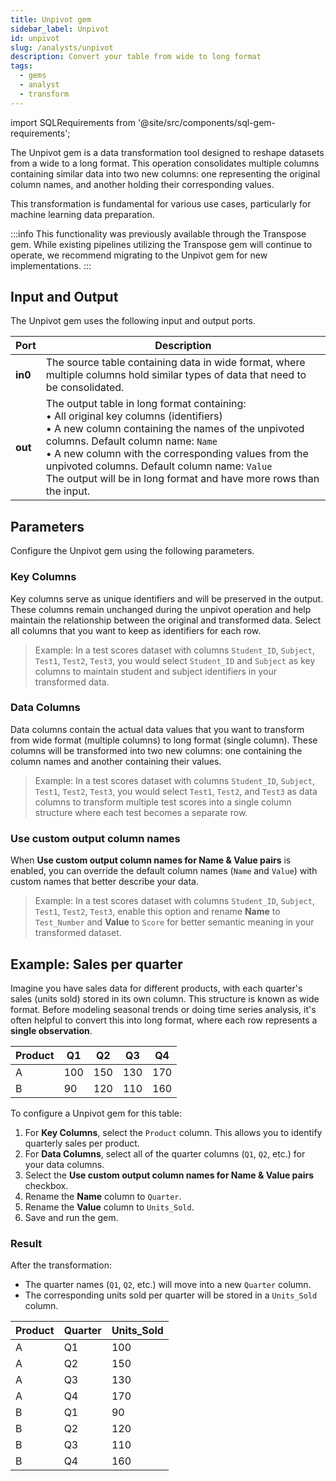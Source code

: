 ```yaml
---
title: Unpivot gem
sidebar_label: Unpivot
id: unpivot
slug: /analysts/unpivot
description: Convert your table from wide to long format
tags:
  - gems
  - analyst
  - transform
---
```


import SQLRequirements from '@site/src/components/sql-gem-requirements';

<SQLRequirements
  execution_engine="SQL Warehouse"
  sql_package_name=""
  sql_package_version=""
/>

The Unpivot gem is a data transformation tool designed to reshape datasets from a wide to a long format. This operation consolidates multiple columns containing similar data into two new columns: one representing the original column names, and another holding their corresponding values.

This transformation is fundamental for various use cases, particularly for machine learning data preparation.

:::info
This functionality was previously available through the Transpose gem. While existing pipelines utilizing the Transpose gem will continue to operate, we recommend migrating to the Unpivot gem for new implementations.
:::

## Input and Output

The Unpivot gem uses the following input and output ports.

| Port    | Description                                                                                                                                                                                                                                                                                                                                                                   |
| ------- | ----------------------------------------------------------------------------------------------------------------------------------------------------------------------------------------------------------------------------------------------------------------------------------------------------------------------------------------------------------------------------- |
| **in0** | The source table containing data in wide format, where multiple columns hold similar types of data that need to be consolidated.                                                                                                                                                                                                                                              |
| **out** | The output table in long format containing: <br/>• All original key columns (identifiers) <br/>• A new column containing the names of the unpivoted columns. Default column name: `Name` <br/>• A new column with the corresponding values from the unpivoted columns. Default column name: `Value` <br/>The output will be in long format and have more rows than the input. |

## Parameters

Configure the Unpivot gem using the following parameters.

### Key Columns

Key columns serve as unique identifiers and will be preserved in the output. These columns remain unchanged during the unpivot operation and help maintain the relationship between the original and transformed data. Select all columns that you want to keep as identifiers for each row.

> Example: In a test scores dataset with columns `Student_ID`, `Subject`, `Test1`, `Test2`, `Test3`, you would select `Student_ID` and `Subject` as key columns to maintain student and subject identifiers in your transformed data.

### Data Columns

Data columns contain the actual data values that you want to transform from wide format (multiple columns) to long format (single column). These columns will be transformed into two new columns: one containing the column names and another containing their values.

> Example: In a test scores dataset with columns `Student_ID`, `Subject`, `Test1`, `Test2`, `Test3`, you would select `Test1`, `Test2`, and `Test3` as data columns to transform multiple test scores into a single column structure where each test becomes a separate row.

### Use custom output column names

When **Use custom output column names for Name & Value pairs** is enabled, you can override the default column names (`Name` and `Value`) with custom names that better describe your data.

> Example: In a test scores dataset with columns `Student_ID`, `Subject`, `Test1`, `Test2`, `Test3`, enable this option and rename **Name** to `Test_Number` and **Value** to `Score` for better semantic meaning in your transformed dataset.

## Example: Sales per quarter

Imagine you have sales data for different products, with each quarter's sales (units sold) stored in its own column. This structure is known as wide format. Before modeling seasonal trends or doing time series analysis, it's often helpful to convert this into long format, where each row represents a **single observation**.

<div class="table-example">

| Product | Q1  | Q2  | Q3  | Q4  |
| ------- | --- | --- | --- | --- |
| A       | 100 | 150 | 130 | 170 |
| B       | 90  | 120 | 110 | 160 |

</div>

To configure a Unpivot gem for this table:

1. For **Key Columns**, select the `Product` column. This allows you to identify quarterly sales per product.
1. For **Data Columns**, select all of the quarter columns (`Q1`, `Q2`, etc.) for your data columns.
1. Select the **Use custom output column names for Name & Value pairs** checkbox.
1. Rename the **Name** column to `Quarter`.
1. Rename the **Value** column to `Units_Sold`.
1. Save and run the gem.

### Result

After the transformation:

- The quarter names (`Q1`, `Q2`, etc.) will move into a new `Quarter` column.
- The corresponding units sold per quarter will be stored in a `Units_Sold` column.

<div class="table-example">

| Product | Quarter | Units_Sold |
| ------- | ------- | ---------- |
| A       | Q1      | 100        |
| A       | Q2      | 150        |
| A       | Q3      | 130        |
| A       | Q4      | 170        |
| B       | Q1      | 90         |
| B       | Q2      | 120        |
| B       | Q3      | 110        |
| B       | Q4      | 160        |

</div>
